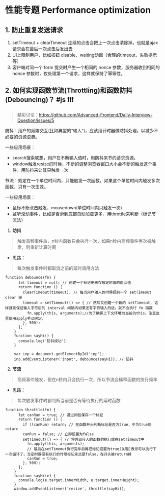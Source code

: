 # 性能专题 Performance optimization



## 1. 防止重复发送请求

1. setTimeout + clearTimeout 连续的点击会把上一次点击清除掉，也就是ajax请求会在最后一次点击后发出去
2. UI上限制用户，比如按钮 disable、waiting动画（合理的timeout，失败提示等）
3. 客户端对同一个 form 提交时产生一个相同的 nonce 参数，服务器收到相同的 nonce 参数时，仅处理第一个请求，这样就保持了幂等性。

## 2. 如何实现函数节流(Throttling)和函数防抖(Debouncing)？ #js ❗️❗️❗️

> 精彩讨论：https://github.com/Advanced-Frontend/Daily-Interview-Question/issues/5

防抖：用户的频繁交互(比如典型的“输入”)，应该用计时器做防抖处理，以减少不必要的资源浪费。

一些应用场景：

- search搜索联想，用户在不断输入值时，用防抖来节约请求资源。
- window触发resize的时候，不断的调整浏览器窗口大小会不断的触发这个事件，用防抖来让其只触发一次

节流：规定在一个单位时间内，只能触发一次函数。如果这个单位时间内触发多次函数，只有一次生效。

一些应用场景：

- 鼠标不断点击触发，mousedown(单位时间内只触发一次)
- 监听滚动事件，比如是否滑到底部自动加载更多，用throttle来判断（标记节流法）

1. **防抖**

> 触发高频事件后，n秒内函数只会执行一次，如果n秒内高频事件再次被触发，则重新计算时间

- 思路：

> 每次触发事件时都取消之前的延时调用方法

```
function debounce(fn) {
      let timeout = null; // 创建一个标记用来存放定时器的返回值
      return function () {
        clearTimeout(timeout); // 每当用户输入的时候把前一个 setTimeout clear 掉
        timeout = setTimeout(() => { // 然后又创建一个新的 setTimeout, 这样就能保证输入字符后的 interval 间隔内如果还有字符输入的话，就不会执行 fn 函数
          fn.apply(this, arguments);//为了确保上下文环境为当前的this，注意这里使用apply手动绑定。
        }, 500);
      };
    }
    function sayHi() {
      console.log('防抖成功');
    }

    var inp = document.getElementById('inp');
    inp.addEventListener('input', debounce(sayHi)); // 防抖
```

2.  **节流**

> 高频事件触发，但在n秒内只会执行一次，所以节流会稀释函数的执行频率

- 思路：

> 每次触发事件时都判断当前是否有等待执行的延时函数

```
function throttle(fn) {
      let canRun = true; // 通过闭包保存一个标记
      return function () {
        if (!canRun) return; // 在函数开头判断标记是否为true，不为true则return
        canRun = false; // 立即设置为false
        setTimeout(() => { // 将外部传入的函数的执行放在setTimeout中
          fn.apply(this, arguments);
          // 最后在setTimeout执行完毕后再把标记设置为true(关键)表示可以执行下一次循环了。当定时器没有执行的时候标记永远是false，在开头被return掉
          canRun = true;
        }, 500);
      };
    }
    function sayHi(e) {
      console.log(e.target.innerWidth, e.target.innerHeight);
    }
    window.addEventListener('resize', throttle(sayHi));
```